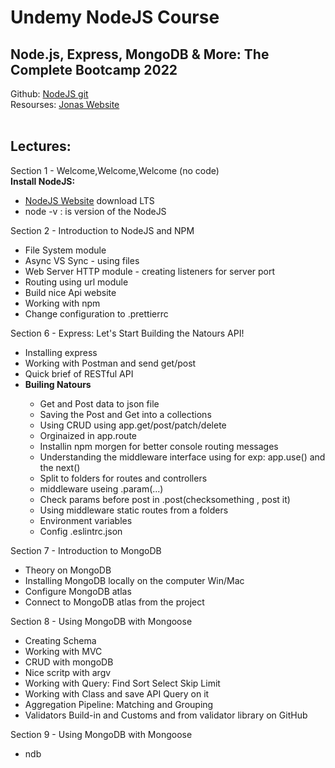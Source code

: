 <h1> Undemy NodeJS Course </h1>
<h2> Node.js, Express, MongoDB & More: The Complete Bootcamp 2022 </h2>

<span>
Github:
<a href="https://github.com/jonasschmedtmann/complete-node-bootcamp"> NodeJS git </a>
</span>
<span>
<br>
Resourses:
<a href="https://codingheroes.io/resources/">Jonas Website </a>  
</span>

<br>
<br>

<h2>Lectures: </h2>
Section 1 - Welcome,Welcome,Welcome (no code)
<br>
<span>
  <b>Install NodeJS:</b>
<ul>
  <li><a href="https://nodejs.org/en/">NodeJS Website</a> download LTS</li> 
  <li>node -v : is version of the NodeJS</li> 
</ul>
</span>
Section 2 - Introduction to NodeJS and NPM
<ul>
  <li>File System module</li> 
  <li>Async VS Sync - using files</li> 
  <li>Web Server HTTP module - creating listeners for server port</li>  
  <li>Routing using url module</li>
  <li>Build nice Api website</li>
  <li>Working with npm</li>
  <li>Change configuration to .prettierrc</li>
</ul>
Section 6 - Express: Let's Start Building the Natours API!
<ul>
  <li>Installing express</li> 
  <li>Working with Postman and send get/post</li> 
  <li>Quick brief of RESTful API</li>
  <li><b>Builing Natours</b></li>
  <ul>
    <li>Get and Post data to json file</li> 
    <li>Saving the Post and Get into a collections</li> 
    <li>Using CRUD using app.get/post/patch/delete</li> 
    <li>Orginaized in app.route</li> 
    <li>Installin npm morgen for better console routing messages</li>
    <li>Understanding the middleware interface using for exp: app.use() and the next()</li>
    <li>Split to folders for routes and controllers</li>
    <li>middleware useing .param(...)</li>
    <li>Check params before post in .post(checksomething , post it)</li>
    <li>Using middleware static routes from a folders</li>
    <li>Environment variables</li>
    <li>Config .eslintrc.json</li>
  </ul>
</ul>
Section 7 - Introduction to MongoDB
<ul>
  <li>Theory on MongoDB</li>
  <li>Installing MongoDB locally on the computer Win/Mac</li>
  <li>Configure MongoDB atlas</li>
  <li>Connect to MongoDB atlas from the project</li>
</ul>
Section 8 - Using MongoDB with Mongoose
<ul>
  <li>Creating Schema</li>
  <li>Working with MVC</li>
  <li>CRUD with mongoDB</li>
  <li>Nice scritp with argv</li>
  <li>Working with Query: Find Sort Select Skip Limit</li>
  <li>Working with Class and save API Query on it</li>
  <li>Aggregation Pipeline: Matching and Grouping</li>
  <li>Validators Build-in and Customs and from validator library on GitHub</li>
</ul>
Section 9 - Using MongoDB with Mongoose
<ul>
  <li>ndb</li>
</ul>
